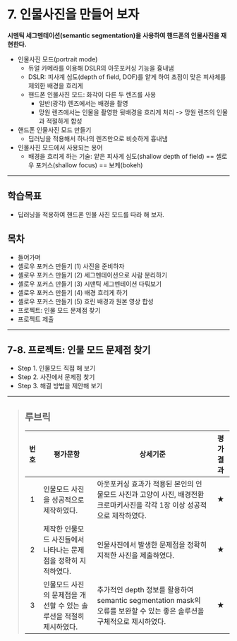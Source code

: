 # 7. 인물사진을 만들어 보자
**시멘틱 세그멘테이션(semantic segmentation)을 사용하여 핸드폰의 인물사진을 재현한다.**

- 인물사진 모드(portrait mode)
  - 듀얼 카메라를 이용해 DSLR의 아웃포커싱 기능을 흉내냄
  - DSLR: 피사계 심도(depth of field, DOF)를 얕게 하여 초점이 맞은 피사체를 제외한 배경을 흐리게
  - 핸드폰 인물사진 모드: 화각이 다른 두 렌즈를 사용
    - 일반(광각) 렌즈에서는 배경을 촬영
    - 망원 렌즈에서는 인물을 촬영한 뒷배경을 흐리게 처리 -> 망원 렌즈의 인물과 적절하게 합성
- 핸드폰 인물사진 모드 만들기
  - 딥러닝을 적용해서 하나의 렌즈만으로 비슷하게 흉내냄
- 인물사진 모드에서 사용되는 용어
  - 배경을 흐리게 하는 기술: 얕은 피사계 심도(shallow depth of field) == 셸로우 포커스(shallow focus) == 보케(bokeh)

---
## 학습목표
- 딥러닝을 적용하여 핸드폰 인물 사진 모드를 따라 해 보자.

## 목차
- 들어가며
- 셸로우 포커스 만들기 (1) 사진을 준비하자
- 셸로우 포커스 만들기 (2) 세그멘테이션으로 사람 분리하기
- 셸로우 포커스 만들기 (3) 시맨틱 세그멘테이션 다뤄보기
- 셸로우 포커스 만들기 (4) 배경 흐리게 하기
- 셸로우 포커스 만들기 (5) 흐린 배경과 원본 영상 합성
- 프로젝트: 인물 모드 문제점 찾기
- 프로젝트 제출

---
## 7-8. 프로젝트: 인물 모드 문제점 찾기
- Step 1. 인물모드 직접 해 보기
- Step 2. 사진에서 문제점 찾기
- Step 3. 해결 방법을 제안해 보기

---
>## **루브릭**
>|번호|평가문항|상세기준|평가결과|
>|:---:|---|---|:---:|
>|1|인물모드 사진을 성공적으로 제작하였다.|아웃포커싱 효과가 적용된 본인의 인물모드 사진과 고양이 사진, 배경전환 크로마키사진을 각각 1장 이상 성공적으로 제작하였다.|★|
>|2|제작한 인물모드 사진들에서 나타나는 문제점을 정확히 지적하였다.|인물사진에서 발생한 문제점을 정확히 지적한 사진을 제출하였다.|★|
>|3|인물모드 사진의 문제점을 개선할 수 있는 솔루션을 적절히 제시하였다.|추가적인 depth 정보를 활용하여 semantic segmentation mask의 오류를 보완할 수 있는 좋은 솔루션을 구체적으로 제시하였다.|★|
